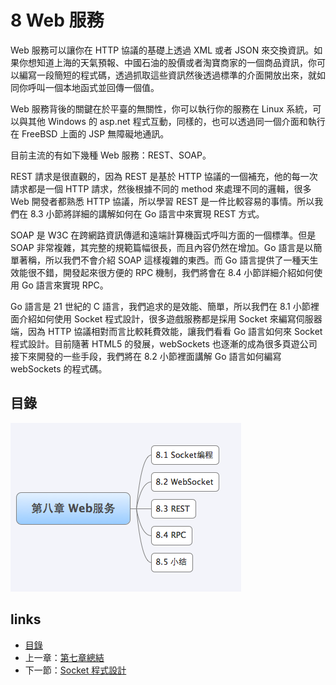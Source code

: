 # 8 Web 服務
Web 服務可以讓你在 HTTP 協議的基礎上透過 XML 或者 JSON 來交換資訊。如果你想知道上海的天氣預報、中國石油的股價或者淘寶商家的一個商品資訊，你可以編寫一段簡短的程式碼，透過抓取這些資訊然後透過標準的介面開放出來，就如同你呼叫一個本地函式並回傳一個值。

Web 服務背後的關鍵在於平臺的無關性，你可以執行你的服務在 Linux 系統，可以與其他 Windows 的 asp.net 程式互動，同樣的，也可以透過同一個介面和執行在 FreeBSD 上面的 JSP 無障礙地通訊。

目前主流的有如下幾種 Web 服務：REST、SOAP。

REST 請求是很直觀的，因為 REST 是基於 HTTP 協議的一個補充，他的每一次請求都是一個 HTTP 請求，然後根據不同的 method 來處理不同的邏輯，很多 Web 開發者都熟悉 HTTP 協議，所以學習 REST 是一件比較容易的事情。所以我們在 8.3 小節將詳細的講解如何在 Go 語言中來實現 REST 方式。

SOAP 是 W3C 在跨網路資訊傳遞和遠端計算機函式呼叫方面的一個標準。但是 SOAP 非常複雜，其完整的規範篇幅很長，而且內容仍然在增加。Go 語言是以簡單著稱，所以我們不會介紹 SOAP 這樣複雜的東西。而 Go 語言提供了一種天生效能很不錯，開發起來很方便的 RPC 機制，我們將會在 8.4 小節詳細介紹如何使用 Go 語言來實現 RPC。

Go 語言是 21 世紀的 C 語言，我們追求的是效能、簡單，所以我們在 8.1 小節裡面介紹如何使用 Socket 程式設計，很多遊戲服務都是採用 Socket 來編寫伺服器端，因為 HTTP 協議相對而言比較耗費效能，讓我們看看 Go 語言如何來 Socket 程式設計。目前隨著 HTML5 的發展，webSockets 也逐漸的成為很多頁遊公司接下來開發的一些手段，我們將在 8.2 小節裡面講解 Go 語言如何編寫 webSockets 的程式碼。

## 目錄
   ![](images/navi8.png)

## links
   * [目錄](<preface.md>)
   * 上一章：[第七章總結](<07.7.md>)
   * 下一節：[Socket 程式設計](<08.1.md>)
